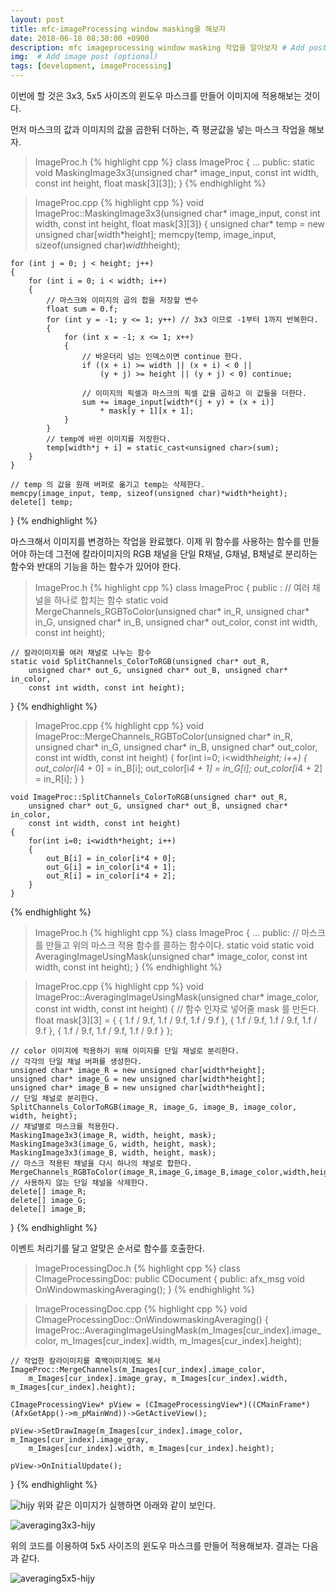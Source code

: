 ```yaml
---
layout: post
title: mfc-imageProcessing window masking을 해보자
date: 2018-06-18 08:30:00 +0900
description: mfc imageprocessing window masking 작업을 알아보자 # Add post description (optional)
img:  # Add image post (optional)
tags: [development, imageProcessing]
---
```


이번에 할 것은 3x3, 5x5 사이즈의 윈도우 마스크를 만들어 이미지에 적용해보는 것이다.

먼저 마스크의 값과 이미지의 값을 곱한뒤 더하는, 즉 평균값을 넣는 마스크 작업을 해보자.

> ImageProc.h
{% highlight cpp %}
class ImageProc
{
    ...
public:
    static void MaskingImage3x3(unsigned char* image_input,
    const int width, const int height, float mask[3][3]);
}
{% endhighlight %}

> ImageProc.cpp
{% highlight cpp %}
void ImageProc::MaskingImage3x3(unsigned char* image_input,
	const int width, const int height, float mask[3][3])
{
	unsigned char* temp = new unsigned char[width*height];
	memcpy(temp, image_input, sizeof(unsigned char)*width*height);

	for (int j = 0; j < height; j++)
	{
		for (int i = 0; i < width; i++)
		{
            // 마스크와 이미지의 곱의 합을 저장할 변수
			float sum = 0.f;
			for (int y = -1; y <= 1; y++) // 3x3 이므로 -1부터 1까지 반복한다.
			{
				for (int x = -1; x <= 1; x++)
				{
                    // 바운더리 넘는 인덱스이면 continue 한다.
					if ((x + i) >= width || (x + i) < 0 ||
						(y + j) >= height || (y + j) < 0) continue;

                    // 이미지의 픽셀과 마스크의 픽셀 값을 곱하고 이 값들을 더한다.
					sum += image_input[width*(j + y) + (x + i)] 
						* mask[y + 1][x + 1];
				}
			}
            // temp에 바뀐 이미지를 저장한다.
			temp[width*j + i] = static_cast<unsigned char>(sum);
		}
	}

    // temp 의 값을 원래 버퍼로 옮기고 temp는 삭제한다.
	memcpy(image_input, temp, sizeof(unsigned char)*width*height);
	delete[] temp;

}
{% endhighlight %}

마스크해서 이미지를 변경하는 작업을 완료했다. 이제 위 함수를 사용하는 함수를 만들어야 하는데
그전에 칼라이미지의 RGB 채널을 단일 R채널, G채널, B채널로 분리하는 함수와 반대의 기능을 하는 함수가
있어야 한다.
> ImageProc.h
{% highlight cpp %}
class ImageProc
{
public :
    // 여러 채널을 하나로 합치는 함수
    static void MergeChannels_RGBToColor(unsigned char* in_R,
		unsigned char* in_G, unsigned char* in_B, unsigned char* out_color,
		const int width, const int height);

    // 칼라이미지를 여러 채널로 나누는 함수
	static void SplitChannels_ColorToRGB(unsigned char* out_R,
		unsigned char* out_G, unsigned char* out_B, unsigned char* in_color,
		const int width, const int height);
}
{% endhighlight %}

>ImageProc.cpp
{% highlight cpp %}
    void ImageProc::MergeChannels_RGBToColor(unsigned char* in_R,
		unsigned char* in_G, unsigned char* in_B, unsigned char* out_color,
		const int width, const int height)
    {
        for(int i=0; i<width*height; i++)
        {
            out_color[i*4 + 0] = in_B[i];
            out_color[i*4 + 1] = in_G[i];
            out_color[i*4 + 2] = in_R[i];
        }
    }

    void ImageProc::SplitChannels_ColorToRGB(unsigned char* out_R,
		unsigned char* out_G, unsigned char* out_B, unsigned char* in_color,
		const int width, const int height)
    {
        for(int i=0; i<width*height; i++)
        {
            out_B[i] = in_color[i*4 + 0];
            out_G[i] = in_color[i*4 + 1];
            out_R[i] = in_color[i*4 + 2];
        }
    }
{% endhighlight %}


> ImageProc.h
{% highlight cpp %}
class ImageProc
{
    ...
public:
    // 마스크를 만들고 위의 마스크 적용 함수를 콜하는 함수이다.
    static void static void AveragingImageUsingMask(unsigned char* image_color,
		const int width, const int height);
}
{% endhighlight %}

> ImageProc.cpp
{% highlight cpp %}
void ImageProc::AveragingImageUsingMask(unsigned char* image_color,
    const int width, const int height)
{
    // 함수 인자로 넣어줄 mask 를 만든다.
    float mask[3][3] =
	{
		{ 1.f / 9.f, 1.f / 9.f, 1.f / 9.f },
		{ 1.f / 9.f, 1.f / 9.f, 1.f / 9.f },
		{ 1.f / 9.f, 1.f / 9.f, 1.f / 9.f }
	};


    // color 이미지에 적용하기 위해 이미지를 단일 채널로 분리한다.
    // 각각의 단일 채널 버퍼를 생성한다.
	unsigned char* image_R = new unsigned char[width*height];
	unsigned char* image_G = new unsigned char[width*height];
	unsigned char* image_B = new unsigned char[width*height];
    // 단일 채널로 분리한다.
	SplitChannels_ColorToRGB(image_R, image_G, image_B, image_color, width, height);
    // 채널별로 마스크를 적용한다.
	MaskingImage3x3(image_R, width, height, mask);
	MaskingImage3x3(image_G, width, height, mask);
	MaskingImage3x3(image_B, width, height, mask);
    // 마스크 적용된 채널을 다시 하나의 채널로 합한다.
	MergeChannels_RGBToColor(image_R,image_G,image_B,image_color,width,height);
    // 사용하지 않는 단일 채널을 삭제한다.
	delete[] image_R;
	delete[] image_G;
	delete[] image_B;
}
{% endhighlight %}

이벤트 처리기를 달고 알맞은 순서로 함수를 호출한다.
> ImageProcessingDoc.h
{% highlight cpp %}
class CImageProcessingDoc: public CDocument
{
public:
    afx_msg void OnWindowmaskingAveraging();
}
{% endhighlight %}

> ImageProcessingDoc.cpp
{% highlight cpp %}
void CImageProcessingDoc::OnWindowmaskingAveraging()
{
    ImageProc::AveragingImageUsingMask(m_Images[cur_index].image_color,
        m_Images[cur_index].width, m_Images[cur_index].height);
    
    // 작업한 칼라이미지를 흑백이미지에도 복사
    ImageProc::MergeChannels(m_Images[cur_index].image_color,
        m_Images[cur_index].image_gray, m_Images[cur_index].width, m_Images[cur_index].height);
    
    CImageProcessingView* pView = (CImageProcessingView*)((CMainFrame*)(AfxGetApp()->m_pMainWnd))->GetActiveView();

	pView->SetDrawImage(m_Images[cur_index].image_color, m_Images[cur_index].image_gray,
		m_Images[cur_index].width, m_Images[cur_index].height);

	pView->OnInitialUpdate();
}
{% endhighlight %}


![hijy]({{"/assets/img/imageProcessing/hijy.jpg"}})
위와 같은 이미지가 실행하면 아래와 같이 보인다.

![averaging3x3-hijy]({{"/assets/img/imageProcessing/averaging3x3-hijy.jpg"}})

위의 코드를 이용하여 5x5 사이즈의 윈도우 마스크를 만들어 적용해보자. 결과는 다음과 같다.

![averaging5x5-hijy]({{"/assets/img/imageProcessing/averaging5x5-hijy.jpg"}})